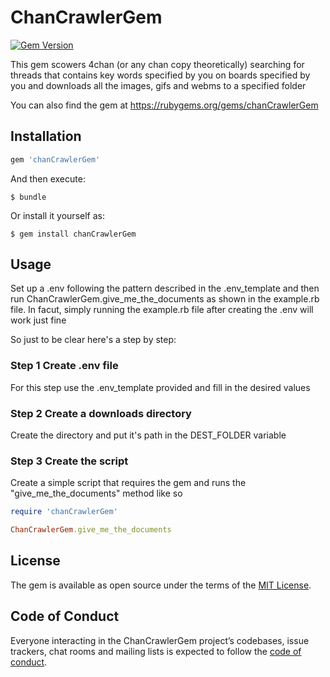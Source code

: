 # ChanCrawlerGem
[![Gem Version](https://badge.fury.io/rb/chanCrawlerGem.svg)](https://badge.fury.io/rb/chanCrawlerGem)

This gem scowers 4chan (or any chan copy theoretically) searching for threads that
contains key words specified by you on boards specified by you and downloads
all the images, gifs and webms to a specified folder

You can also find the gem at https://rubygems.org/gems/chanCrawlerGem

## Installation


```ruby
gem 'chanCrawlerGem'
```

And then execute:

    $ bundle

Or install it yourself as:

    $ gem install chanCrawlerGem

## Usage

Set up a .env following the pattern described in the .env_template and then run ChanCrawlerGem.give_me_the_documents
as shown in the example.rb file. In facut, simply running the example.rb file after creating the .env will work just fine

So just to be clear here's a step by step:
### Step 1 Create .env file

For this step use the .env_template provided and fill in the desired values

### Step 2 Create a downloads directory

Create the directory and put it's path in the DEST_FOLDER variable

### Step 3 Create the script

Create a simple script that requires the gem and runs the "give_me_the_documents" method like so

```ruby
require 'chanCrawlerGem'

ChanCrawlerGem.give_me_the_documents
```

## License

The gem is available as open source under the terms of the [MIT License](https://opensource.org/licenses/MIT).

## Code of Conduct

Everyone interacting in the ChanCrawlerGem project’s codebases, issue trackers, chat rooms and mailing lists is expected to follow the [code of conduct](https://github.com/[USERNAME]/chanCrawlerGem/blob/master/CODE_OF_CONDUCT.md).
